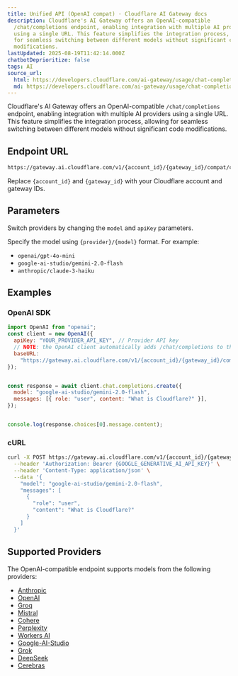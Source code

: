 ```yaml
---
title: Unified API (OpenAI compat) · Cloudflare AI Gateway docs
description: Cloudflare's AI Gateway offers an OpenAI-compatible
  /chat/completions endpoint, enabling integration with multiple AI providers
  using a single URL. This feature simplifies the integration process, allowing
  for seamless switching between different models without significant code
  modifications.
lastUpdated: 2025-08-19T11:42:14.000Z
chatbotDeprioritize: false
tags: AI
source_url:
  html: https://developers.cloudflare.com/ai-gateway/usage/chat-completion/
  md: https://developers.cloudflare.com/ai-gateway/usage/chat-completion/index.md
---
```


Cloudflare's AI Gateway offers an OpenAI-compatible `/chat/completions` endpoint, enabling integration with multiple AI providers using a single URL. This feature simplifies the integration process, allowing for seamless switching between different models without significant code modifications.

## Endpoint URL

```txt
https://gateway.ai.cloudflare.com/v1/{account_id}/{gateway_id}/compat/chat/completions
```

Replace `{account_id}` and `{gateway_id}` with your Cloudflare account and gateway IDs.

## Parameters

Switch providers by changing the `model` and `apiKey` parameters.

Specify the model using `{provider}/{model}` format. For example:

* `openai/gpt-4o-mini`
* `google-ai-studio/gemini-2.0-flash`
* `anthropic/claude-3-haiku`

## Examples

### OpenAI SDK

```js
import OpenAI from "openai";
const client = new OpenAI({
  apiKey: "YOUR_PROVIDER_API_KEY", // Provider API key
  // NOTE: the OpenAI client automatically adds /chat/completions to the end of the URL, you should not add it yourself.
  baseURL:
    "https://gateway.ai.cloudflare.com/v1/{account_id}/{gateway_id}/compat",
});


const response = await client.chat.completions.create({
  model: "google-ai-studio/gemini-2.0-flash",
  messages: [{ role: "user", content: "What is Cloudflare?" }],
});


console.log(response.choices[0].message.content);
```

### cURL

```bash
curl -X POST https://gateway.ai.cloudflare.com/v1/{account_id}/{gateway_id}/compat/chat/completions \
  --header 'Authorization: Bearer {GOOGLE_GENERATIVE_AI_API_KEY}' \
  --header 'Content-Type: application/json' \
  --data '{
    "model": "google-ai-studio/gemini-2.0-flash",
    "messages": [
      {
        "role": "user",
        "content": "What is Cloudflare?"
      }
    ]
  }'
```

## Supported Providers

The OpenAI-compatible endpoint supports models from the following providers:

* [Anthropic](https://developers.cloudflare.com/ai-gateway/usage/providers/anthropic/)
* [OpenAI](https://developers.cloudflare.com/ai-gateway/usage/providers/openai/)
* [Groq](https://developers.cloudflare.com/ai-gateway/usage/providers/groq/)
* [Mistral](https://developers.cloudflare.com/ai-gateway/usage/providers/mistral/)
* [Cohere](https://developers.cloudflare.com/ai-gateway/usage/providers/cohere/)
* [Perplexity](https://developers.cloudflare.com/ai-gateway/usage/providers/perplexity/)
* [Workers AI](https://developers.cloudflare.com/ai-gateway/usage/providers/workersai/)
* [Google-AI-Studio](https://developers.cloudflare.com/ai-gateway/usage/providers/google-ai-studio/)
* [Grok](https://developers.cloudflare.com/ai-gateway/usage/providers/grok/)
* [DeepSeek](https://developers.cloudflare.com/ai-gateway/usage/providers/deepseek/)
* [Cerebras](https://developers.cloudflare.com/ai-gateway/usage/providers/cerebras/)
